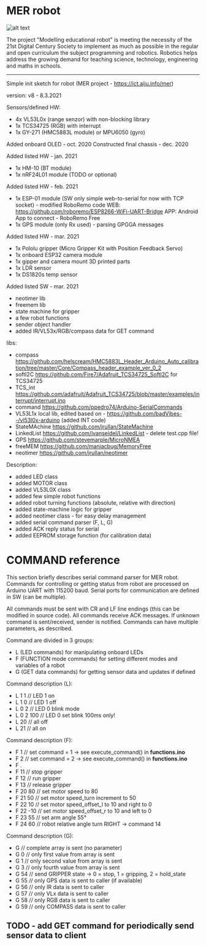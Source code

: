 # MER robot

![alt text](https://ict.aiju.info/mer/pluginfile.php/1/theme_academic/logo/1614160915/mer_logo_def.png)

The project "Modelling educational robot" is meeting the necessity of the 21st Digital Century Society to implement as much as possible in the regular and open curriculum the subject programming and robotics. Robotics helps address the growing demand for teaching science, technology, engineering and maths in schools. 

--------------------------------------------

 Simple init sketch for robot (MER project - https://ict.aiju.info/mer)

 version: v8 - 8.3.2021

 Sensors/defined HW:
  - 4x VL53L0x (range senzor) with non-blocking library
  - 1x TCS34725 (RGB) with interrupt
  - 1x GY-271 (HMC5883L module) or MPU6050 (gyro)

 Added onboard OLED - oct. 2020
 Constructed final chassis - dec. 2020

 Added listed HW - jan. 2021
  - 1x HM-10 (BT module)
  - 1x nRF24L01 module  (TODO or optional)

 Added listed HW - feb. 2021
  - 1x ESP-01 module    (SW only simple web-to-serial for now with TCP socket) - modified RoboRemo code
                         WEB: https://github.com/roboremo/ESP8266-WiFi-UART-Bridge
                         APP: Android App to connect - RoboRemo Free
  - 1x GPS module (only Rx used) - parsing GPGGA messages

 Added listed HW - mar. 2021
  - 1x Pololu gripper (Micro Gripper Kit with Position Feedback Servo)
  - 1x onboard ESP32 camera module
  - 1x gipper and camera mount 3D printed parts
  - 1x LDR sensor
  - 1x DS1820s temp sensor

 Added listed SW - mar. 2021
  - neotimer lib
  - freemem lib
  - state machine for gripper
  - a few robot functions
  - sender object handler
  - added IR/VL53x/RGB/compass data for GET command

 libs:
 - compass https://github.com/helscream/HMC5883L_Header_Arduino_Auto_calibration/tree/master/Core/Compass_header_example_ver_0_2
 - softI2C https://github.com/Fire7/Adafruit_TCS34725_SoftI2C for TCS34725
 - TCS_int https://github.com/adafruit/Adafruit_TCS34725/blob/master/examples/interrupt/interrupt.ino
 - command https://github.com/ppedro74/Arduino-SerialCommands
 - VL53L1x local lib, edited based on - https://github.com/badVibes--/vl53l0x-arduino (added INT code)
 - StateMAchine https://github.com/jrullan/StateMachine
 - LinkedList https://github.com/ivanseidel/LinkedList - delete test.cpp file!
 - GPS https://github.com/stevemarple/MicroNMEA
 - freeMEM https://github.com/maniacbug/MemoryFree
 - neotimer https://github.com/jrullan/neotimer

 Description:
  - added LED class
  - added MOTOR class
  - added VL53L0X class
  - added few simple robot functions
  - added robot turning functions (absolute, relative with direction)
  - added state-machine logic for gripper
  - added neotimer class - for easy delay management
  - added serial command parser (F, L, G)
  - added ACK reply status for serial
  - added EEPROM storage function (for calibration data)
  
# COMMAND reference
	
This section briefly describes serial command parser for MER robot. Commands for controlling or getting status from robot are processed on Arduino UART with 115200 baud. Serial ports for communication are defined in SW (can be multiple). 

All commands must be sent with CR and LF line endings (this can be modified in source code).
All commands receive ACK messages. If unknown command is sent/received, sender is notified.
Commands can have multiple parameters, as described.

Command are divided in 3 groups:
 - L (LED commands) for manipulating onboard LEDs
 - F (FUNCTION mode commands) for setting different modes and variables of a robot
 - G (GET data commands) for getting sensor data and updates if defined

Command description (L):
 - L 1 1     // LED 1 on
 - L 1 0     // LED 1 off
 - L 0 2     // LED 0 blink mode
 - L 0 2 100 // LED 0 set blink 100ms only!
 - L 20      // all off
 - L 21      // all on
  
Command description (F):
 - F 1     // set command = 1  -> see execute_command() in **functions.ino**
 - F 2     // set command = 2  -> see execute_command() in **functions.ino**
 - F .
 - F 11    // stop gripper
 - F 12    // run gripper
 - F 13    // release gripper
 - F 20 80   // set motor speed to 80
 - F 21 50   // set motor speed_turn increment to 50
 - F 22 10   // set motor speed_offset_l to 10 and right to 0
 - F 22 -10  // set motor speed_offset_r to 10 and left to 0
 - F 23 55   // set arm angle 55°
 - F 24 60   // robot relative angle turn RIGHT -> command 14
  
Command description (G):
 - G         // complete array is sent (no parameter)
 - G 0       // only first value from array is sent
 - G 1       // only second value from array is sent
 - G 3       // only fourth value from array is sent
 - G 54      // send GRIPPER state -> 0 = stop, 1 = gripping, 2 = hold_state
 - G 55      // only GPS data is sent to caller (if available)
 - G 56      // only IR data is sent to caller
 - G 57      // only VLx data is sent to caller
 - G 58      // only RGB data is sent to caller
 - G 59      // only COMPASS data is sent to caller


## TODO - add GET command for periodically send sensor data to client
